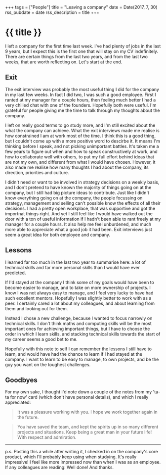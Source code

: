 +++
tags = ["People"]
title = "Leaving a company"
date = Date(2017, 7, 30)
rss_pubdate = date
rss_description = title
+++

# {{ title }}

I left a company for the first time last week. I've had plenty of jobs
in the last 9 years, but I expect this is the first one that will stay on my CV
indefinitely. There are certain things from the last two years, and from the
last two weeks, that are worth reflecting on. Let's start at the end.

## Exit

The exit interview was probably the most useful thing I did for the company
in my last few weeks. In fact I did two, I was such a good employee. First I
ranted at my manager for a couple hours, then feeling much better I had a
very chilled chat with one of the founders. Hopefully both were useful. I'm
grateful for people giving me the time to talk through my thoughts about
the company.

I left on really good terms to go study more, and I'm still excited
about the what the company can achieve. What the exit interviews made me
realise is how constrained I am at work most of the time. I think this is a
good thing, but I couldn't come up with a more positive word to descirbe it.
It means I'm thinking before I speak, and not picking unimportant battles.
It's taken me a few years to figure out when and how to speak constructively at work,
and how to collaborate well with others, to put my full effort behind ideas that are
not my own, and different from what I would have chosen. However, it also made me
realise how many thoughts I had about the company, its direction, priorities
and culture.

I didn't need or want to be involved in strategy decisions on a weekly basis,
and I don't pretend to have known the majority of things going on at the
company, but I still had big picture ideas to contribute. Just like I didn't know
everything going on at the company, the people focussing on strategy, management
and selling can't possible know the effects of all their decisions. I had a pretty
open workplace, that was supportive and got the importnat things right. And yet I still
feel like I would have walked out the door with a ton of useful information if I
hadn't been able to rant freely at my manager for a couple hours. It also  help me
feel unburdened, and much more able to appreciate what a good job it had been. Exit
interviews just seem a great idea for both employee and company.

## Lessons

I learned far too much in the last two year to summarise here: a lot of technical
skills and far more personal skills than I would have ever predicted.

If I'd stayed at the company I think some of my goals would have been to become
easier to manage, and to take on more ownership of projects. I know I was not
always easy to manage, and I feel very lucky to have had such excellent mentors.
Hopefully I was slightly better to work with as a peer. I certainly cared a lot
about my colleagues, and about learning from them and looking out for them.

Instead I chose a new challenge, because I wanted to focus narrowly on technical skills.
I don't think maths and computing skills will be the most important ones for achieving important
things, but I have to choose the order in which I learn skills, and stacking technical skills
towards the start of my career seems a good bet to me.

Hopefully with this note to self I can remember the lessons I still have to learn,
and would have had the chance to learn if I had stayed at the company. I want to
learn to be easy to manage, to own projects, and be the guy you want on the toughest
challenges.

## Goodbyes

For my own sake, I thought I'd note down a couple of the notes from my 'ta-ta for now'
card (which don't have personal details), and which I really appreciated:

> It was a pleasure working with you. I hope we work together again in the future.

> You have saved the team, and kept the spirits up in so many different projects and situations.
> Keep being a great man in your future life! With respect and admiration.

---
p.s. Posting this a while after writing it, I checked in on the company's core product,
which I'll probably keep using when studying. It's really impressive! I feel like  more
impressed now than when I was as an employee. If any colleagues are reading: Well done!
And thanks.
